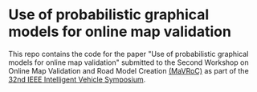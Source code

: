 # Use of probabilistic graphical models for online map validation

This repo contains the code for the paper "Use of probabilistic graphical models for online map validation" submitted to the Second Workshop on Online Map Validation and Road Model Creation [(MaVRoC)](https://map-validation.github.io/) as part of the [32nd IEEE Intelligent Vehicle Symposium](https://2021.ieee-iv.org/). 
